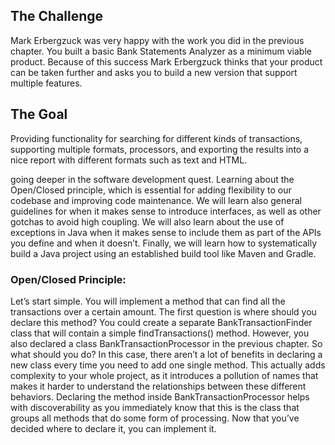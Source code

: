 ## The Challenge

Mark Erbergzuck was very happy with the work you did in the previous chapter. You built a basic Bank Statements Analyzer as a minimum viable product. Because of this success Mark Erbergzuck thinks that your product can be taken further and asks you to build a new version that support multiple features.

## The Goal

Providing functionality for searching for different kinds of transactions, supporting multiple formats, processors, and exporting the results into a nice report with different formats such as text and HTML.

going deeper in the software development quest. Learning about the Open/Closed principle, which is essential for adding flexibility to our codebase and improving code maintenance.
We will learn also general guidelines for when it makes sense to introduce interfaces, as well as other gotchas to avoid high coupling.
We will also learn about the use of exceptions in Java when it makes sense to include them as part of the APIs you define and when it doesn’t.
Finally, we will learn how to systematically build a Java project using an established build tool like Maven and Gradle.

### **Open/Closed Principle:**

Let’s start simple. You will implement a method that can find all the transactions over a certain amount. The first question is where should you declare this method? You could create a separate BankTransactionFinder class that will contain a simple findTransactions() method. However, you also declared a class BankTransactionProcessor in the previous chapter. So what should you do? In this case, there aren’t a lot of benefits in declaring a new class every time you need to add one single method. This actually adds complexity to your whole project, as it introduces a pollution of names that makes it harder to understand the relationships between these different behaviors. Declaring the method inside BankTransactionProcessor helps with discoverability as you immediately know that this is the class that groups all methods that do some form of processing. Now that you’ve decided where to declare it, you can implement it.
